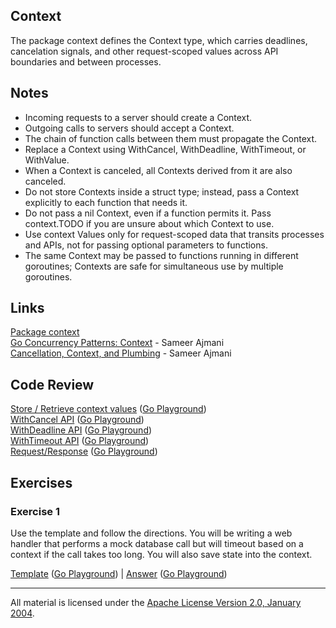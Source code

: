 ## Context

The package context defines the Context type, which carries deadlines, cancelation signals, and other request-scoped values across API boundaries and between processes.

## Notes

* Incoming requests to a server should create a Context.
* Outgoing calls to servers should accept a Context. 
* The chain of function calls between them must propagate the Context.
* Replace a Context using WithCancel, WithDeadline, WithTimeout, or WithValue.
* When a Context is canceled, all Contexts derived from it are also canceled.
* Do not store Contexts inside a struct type; instead, pass a Context explicitly to each function that needs it.
* Do not pass a nil Context, even if a function permits it. Pass context.TODO if you are unsure about which Context to use.
* Use context Values only for request-scoped data that transits processes and APIs, not for passing optional parameters to functions.
* The same Context may be passed to functions running in different goroutines; Contexts are safe for simultaneous use by multiple goroutines.

## Links

[Package context](https://golang.org/pkg/context)  
[Go Concurrency Patterns: Context](https://blog.golang.org/context) - Sameer Ajmani  
[Cancellation, Context, and Plumbing](https://vimeo.com/115309491) - Sameer Ajmani  

## Code Review

[Store / Retrieve context values](example1/example1.go) ([Go Playground](https://play.golang.org/p/VkLs3x-Vbd))  
[WithCancel API](example2/example2.go) ([Go Playground](https://play.golang.org/p/1p12kPZVKp))  
[WithDeadline API](example3/example3.go) ([Go Playground](https://play.golang.org/p/KLuuhopJpS))  
[WithTimeout API](example4/example4.go) ([Go Playground](https://play.golang.org/p/K4iMUT8cLc))  
[Request/Response](example5/example5.go) ([Go Playground](https://play.golang.org/p/urtOUiAyCF))  

## Exercises

### Exercise 1

Use the template and follow the directions. You will be writing a web handler that performs a mock database call but will timeout based on a context if the call takes too long. You will also save state into the context.

[Template](exercises/template1/template1.go) ([Go Playground](https://play.golang.org/p/S8P9XgJJwM)) | 
[Answer](exercises/exercise1/exercise1.go) ([Go Playground](https://play.golang.org/p/2L_DF8-pH7))  
___
All material is licensed under the [Apache License Version 2.0, January 2004](http://www.apache.org/licenses/LICENSE-2.0).
